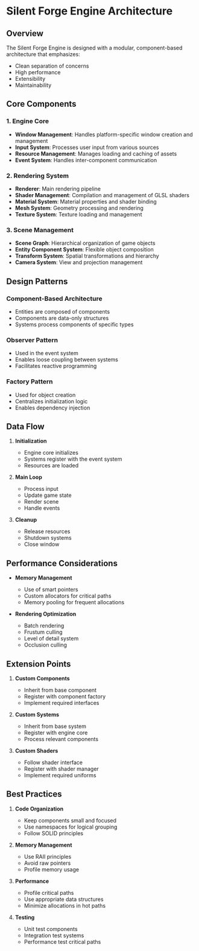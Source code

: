 # Silent Forge Engine Architecture

## Overview

The Silent Forge Engine is designed with a modular, component-based architecture that emphasizes:
- Clean separation of concerns
- High performance
- Extensibility
- Maintainability

## Core Components

### 1. Engine Core
- **Window Management**: Handles platform-specific window creation and management
- **Input System**: Processes user input from various sources
- **Resource Management**: Manages loading and caching of assets
- **Event System**: Handles inter-component communication

### 2. Rendering System
- **Renderer**: Main rendering pipeline
- **Shader Management**: Compilation and management of GLSL shaders
- **Material System**: Material properties and shader binding
- **Mesh System**: Geometry processing and rendering
- **Texture System**: Texture loading and management

### 3. Scene Management
- **Scene Graph**: Hierarchical organization of game objects
- **Entity Component System**: Flexible object composition
- **Transform System**: Spatial transformations and hierarchy
- **Camera System**: View and projection management

## Design Patterns

### Component-Based Architecture
- Entities are composed of components
- Components are data-only structures
- Systems process components of specific types

### Observer Pattern
- Used in the event system
- Enables loose coupling between systems
- Facilitates reactive programming

### Factory Pattern
- Used for object creation
- Centralizes initialization logic
- Enables dependency injection

## Data Flow

1. **Initialization**
   - Engine core initializes
   - Systems register with the event system
   - Resources are loaded

2. **Main Loop**
   - Process input
   - Update game state
   - Render scene
   - Handle events

3. **Cleanup**
   - Release resources
   - Shutdown systems
   - Close window

## Performance Considerations

- **Memory Management**
  - Use of smart pointers
  - Custom allocators for critical paths
  - Memory pooling for frequent allocations

- **Rendering Optimization**
  - Batch rendering
  - Frustum culling
  - Level of detail system
  - Occlusion culling

## Extension Points

1. **Custom Components**
   - Inherit from base component
   - Register with component factory
   - Implement required interfaces

2. **Custom Systems**
   - Inherit from base system
   - Register with engine core
   - Process relevant components

3. **Custom Shaders**
   - Follow shader interface
   - Register with shader manager
   - Implement required uniforms

## Best Practices

1. **Code Organization**
   - Keep components small and focused
   - Use namespaces for logical grouping
   - Follow SOLID principles

2. **Memory Management**
   - Use RAII principles
   - Avoid raw pointers
   - Profile memory usage

3. **Performance**
   - Profile critical paths
   - Use appropriate data structures
   - Minimize allocations in hot paths

4. **Testing**
   - Unit test components
   - Integration test systems
   - Performance test critical paths 